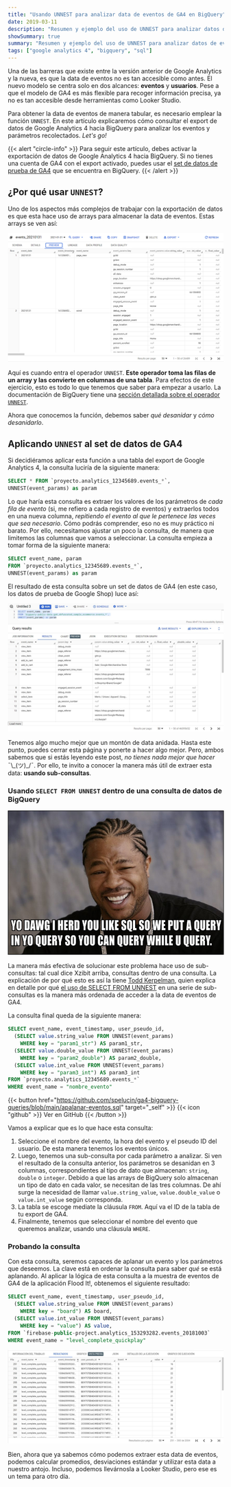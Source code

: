 ```yaml
---
title: "Usando UNNEST para analizar data de eventos de GA4 en BigQuery"
date: 2019-03-11
description: "Resumen y ejemplo del uso de UNNEST para analizar datos de eventos de Google Analytics 4 en el export de BigQuery."
showSummary: true
summary: "Resumen y ejemplo del uso de UNNEST para analizar datos de eventos de Google Analytics 4 en el export de BigQuery."
tags: ["google analytics 4", "bigquery", "sql"]
---
```

 
Una de las barreras que existe entre la versión anterior de Google Analytics y la nueva, es que la data de eventos no es tan accesible como antes. El nuevo modelo se centra solo en dos alcances: **eventos** y **usuarios**. Pese a que el modelo de GA4 es más flexible para recoger información precisa, ya no es tan accesible desde herramientas como Looker Studio.

Para obtener la data de eventos de manera tabular, es necesario emplear la función `UNNEST`. En este artículo explicaremos cómo consultar el export de datos de Google Analytics 4 hacia BigQuery para analizar los eventos y parámetros recolectados. _Let's go!_

{{< alert "circle-info" >}}
Para seguir este artículo, debes activar la exportación de datos de Google Analytics 4 hacia BigQuery. Si no tienes una cuenta de GA4 con el export activado, puedes usar el [set de datos de prueba de GA4](https://developers.google.com/analytics/bigquery/web-ecommerce-demo-dataset) que se encuentra en BigQuery.
{{< /alert >}}

## ¿Por qué usar `UNNEST`?

Uno de los aspectos más complejos de trabajar con la exportación de datos es que esta hace uso de arrays para almacenar la data de eventos. Estas arrays se ven así:

![Captura de pantalla de la interfaz de BigQuery mostrando una tabla de ejemplo de cómo luce la data](./ga4-bigquery-export-arrays.png "Los parámetros y valores están contenidos dentro de arrays, en donde cada evento tiene un nombre y varios parámetros")

Aquí es cuando entra el operador `UNNEST`. **Este operador toma las filas de un array y las convierte en columnas de una tabla**. Para efectos de este ejercicio, esto es todo lo que tenemos que saber para empezar a usarlo. La documentación de BigQuery tiene una [sección detallada sobre el operador `UNNEST`](https://cloud.google.com/bigquery/docs/arrays?hl=es-419#flattening_arrays).

Ahora que conocemos la función, debemos saber _qué desanidar_ y _cómo desanidarlo_.

## Aplicando `UNNEST` al set de datos de GA4

Si decidiéramos aplicar esta función a una tabla del export de Google Analytics 4, la consulta luciría de la siguiente manera:

```sql
SELECT * FROM `proyecto.analytics_12345689.events_*`,
UNNEST(event_params) as param
```

Lo que haría esta consulta es extraer los valores de los parámetros de _cada fila de evento_ (si, me refiero a cada registro de eventos) y extraerlos todos en una nueva columna, _repitiendo el evento al que le pertenece las veces que sea necesario_. Cómo podrás comprender, eso no es muy práctico ni barato. Por ello, necesitamos ajustar un poco la consulta, de manera que limitemos las columnas que vamos a seleccionar. La consulta empieza a tomar forma de la siguiente manera:

```sql
SELECT event_name, param 
FROM `proyecto.analytics_12345689.events_*`,
UNNEST(event_params) as param
```

El resultado de esta consulta sobre un set de datos de GA4 (en este caso, los datos de prueba de Google Shop) luce así:

![Captura de pantalla de la interfaz de BigQuery mostrando un ejemplo de la función UNNEST aplicada](./ga4-bigquery-unnest-example.jpg "Ahora cada valor de parámetro es una columna según el tipo de valor de los parámetros.")

Tenemos algo mucho mejor que un montón de data anidada. Hasta este punto, puedes cerrar esta página y ponerte a hacer algo mejor. Pero, ambos sabemos que si estás leyendo este post, _no tienes nada mejor que hacer_ ¯\\\_(ツ)\_/¯. Por ello, te invito a conocer la manera más útil de extraer esta data: **usando sub-consultas**.

### Usando `SELECT FROM UNNEST` dentro de una consulta de datos de BigQuery

![Meme de Xzibit mostrando un chiste sobre SQL](./subqueries-sql-meme.jpg "No me decepcioné al buscar este meme, sabía que a alguien se le había ocurrido primero.")

La manera más efectiva de solucionar este problema hace uso de sub-consultas: tal cual dice Xzibit arriba, consultas dentro de una consulta. La explicación de por qué esto es así la tiene [Todd Kerpelman](https://medium.com/@kerp), quien explica en detalle por qué [el uso de SELECT FROM UNNEST](https://medium.com/firebase-developers/how-to-use-select-from-unnest-to-analyze-multiple-parameters-in-bigquery-for-analytics-5838f7a004c2) en una serie de sub-consultas es la manera más ordenada de acceder a la data de eventos de GA4.

La consulta final queda de la siguiente manera:

```sql
SELECT event_name, event_timestamp, user_pseudo_id, 
  (SELECT value.string_value FROM UNNEST(event_params) 
    WHERE key = "param1_str") AS param1_str,
  (SELECT value.double_value FROM UNNEST(event_params) 
    WHERE key = "param2_double") AS param2_double,
  (SELECT value.int_value FROM UNNEST(event_params) 
    WHERE key = "param3_int") AS param3_int 
FROM `proyecto.analytics_12345689.events_*`
WHERE event_name = "nombre_evento"
```

{{< button href="https://github.com/spelucin/ga4-bigquery-queries/blob/main/apalanar-eventos.sql" target="_self" >}}
{{< icon "github" >}} Ver en GitHub
{{< /button >}}

Vamos a explicar que es lo que hace esta consulta:

1. Seleccione el nombre del evento, la hora del evento y el pseudo ID del usuario. De esta manera tenemos los eventos únicos.
2. Luego, tenemos una sub-consulta por cada parámetro a analizar. Si ven el resultado de la consulta anterior, los parámetros se desanidan en 3 columnas, correspondientes al tipo de dato que almacenan: `string`, `double` o `integer`. Debido a que las arrays de BigQuery solo almacenan un tipo de dato en cada valor, se necesitan de las tres columnas. De ahí surge la necesidad de llamar `value.string_value`, `value.double_value` o  `value.int_value` según corresponda.
3. La tabla se escoge mediate la cláusula `FROM`. Aquí va el ID de la tabla de tu export de GA4.
4. Finalmente, tenemos que seleccionar el nombre del evento que queremos analizar, usando una cláusula `WHERE`.

### Probando la consulta

Con esta consulta, seremos capaces de aplanar un evento y los parámetros que deseemos. La clave está en ordenar la consulta para saber _qué_ se está aplanando. Al aplicar la lógica de esta consulta a la muestra de eventos de GA4 de la aplicación Flood It!, obtenemos el siguiente resultado:

```sql
SELECT event_name, event_timestamp, user_pseudo_id, 
  (SELECT value.string_value FROM UNNEST(event_params) 
    WHERE key = "board") AS board,
  (SELECT value.int_value FROM UNNEST(event_params) 
    WHERE key = "value") AS value,
FROM `firebase-public-project.analytics_153293282.events_20181003`
WHERE event_name = "level_complete_quickplay"
```

![Ejemplo de la interfaz de BigQuery](./unnest-bigquery-example.jpg "Voliá! Allí está nuestra data de eventos, finalmente.")

Bien, ahora que ya sabemos cómo podemos extraer esta data de eventos, podemos calcular promedios, desviaciones estándar y utilizar esta data a nuestro antojo. Incluso, podemos llevárnosla a Looker Studio, pero ese es un tema para otro día.
